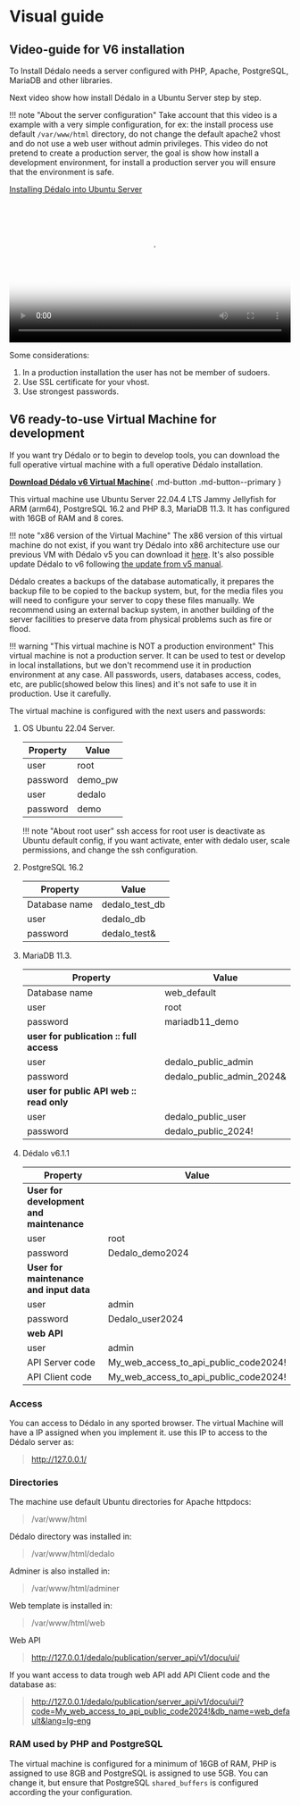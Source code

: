 # Visual guide

## Video-guide for V6 installation

To Install Dédalo needs a server configured with PHP, Apache, PostgreSQL, MariaDB and other libraries.

Next video show how install Dédalo in a Ubuntu Server step by step.

!!! note "About the server configuration"
    Take account that this video is a example with a very simple configuration, for ex: the install process use default `/var/www/html` directory, do not change the default apache2 vhost and do not use a web user without admin privileges. This video do not pretend to create a production server, the goal is show how install a development environment, for install a production server you will ensure that the environment is safe.

[Installing Dédalo into Ubuntu Server](https://dedalo.dev/dedalo/media/av/720/rsc35_rsc167_19.mp4)

<video controls="" poster="https://dedalo.dev/dedalo/media/av/posterframe/rsc35_rsc167_19.jpg" src="https://dedalo.dev/dedalo/media/av/720/rsc35_rsc167_19.mp4" type="video/mp4" width="100%">
</video>

Some considerations:

1. In a production installation the user has not be member of sudoers.
2. Use SSL certificate for your vhost.
3. Use strongest passwords.

## V6 ready-to-use Virtual Machine for development

If you want try Dédalo or to begin to develop tools, you can download the full operative virtual machine with a full operative Dédalo installation.

[**Download Dédalo v6 Virtual Machine**](https://dedalo.dev/media/virtual_machines/Dedalo_v6_Ubuntu_64-bit_Arm_Server_22.04.4_2024-03-10.vmwarevm.zip){ .md-button .md-button--primary }

This virtual machine use Ubuntu Server 22.04.4 LTS Jammy Jellyfish for ARM (arm64), PostgreSQL 16.2 and PHP 8.3, MariaDB 11.3. It has configured with 16GB of RAM and 8 cores.

!!! note "x86 version of the Virtual Machine"
    The x86 version of this virtual machine do not exist, if you want try Dédalo into x86 architecture use our previous VM with Dédalo v5 you can download it [here](https://dedalo.dev/v5). It's also possible update Dédalo to v6 following [the update from v5 manual](../update_v5/update_from_v5.md).

Dédalo creates a backups of the database automatically, it prepares the backup file to be copied to the backup system, but, for the media files you will need to configure your server to copy these files manually. We recommend using an external backup system, in another building of the server facilities to preserve data from physical problems such as fire or flood.

!!! warning "This virtual machine is NOT a production environment"
    This virtual machine is not a production server. It can be used to test or develop in local installations, but we don't recommend use it in production environment at any case. All passwords, users, databases access, codes, etc, are public(showed below this lines) and it's not safe to use it in production. Use it carefully.

The virtual machine is configured with the next users and passwords:

1. OS Ubuntu 22.04 Server.

    | Property | Value |
    | --- | --- |
    | user | root |
    | password | demo_pw |
    | user | dedalo |
    | password | demo |

    !!! note "About root user"
        ssh access for root user is deactivate as Ubuntu default config, if you want activate, enter with dedalo user, scale permissions, and change the ssh configuration.

2. PostgreSQL 16.2

    | Property | Value |
    | --- | --- |
    | Database name | dedalo_test_db|
    | user | dedalo_db |
    | password | dedalo_test& |

3. MariaDB 11.3.

    | Property | Value |
    | --- | --- |
    | Database name | web_default |
    | user | root |
    | password | mariadb11_demo |
    | **user for publication :: full access** ||
    | user | dedalo_public_admin |
    | password | dedalo_public_admin_2024& |
    | **user for public API web :: read only** ||
    | user | dedalo_public_user|
    | password | dedalo_public_2024! |

4. Dédalo v6.1.1

    | Property | Value |
    | --- | --- |
    | **User for development and maintenance** ||
    | user | root |
    | password | Dedalo_demo2024 |
    | **User for maintenance and input data** ||
    | user | admin |
    | password | Dedalo_user2024 |
    | **web API** ||
    | user | admin |
    | API Server code | My_web_access_to_api_public_code2024! |
    | API Client code | My_web_access_to_api_public_code2024! |

### Access

You can access to Dédalo in any sported browser. The virtual Machine will have a IP assigned when you implement it. use this IP to access to the Dédalo server as:

> http://127.0.0.1/

### Directories

The machine use default Ubuntu directories for Apache httpdocs:

> /var/www/html

Dédalo directory was installed in:

> /var/www/html/dedalo

Adminer is also installed in:

> /var/www/html/adminer

Web template is installed in:

> /var/www/html/web

Web API

> http://127.0.0.1/dedalo/publication/server_api/v1/docu/ui/

If you want access to data trough web API add API Client code and the database as:

> http://127.0.0.1/dedalo/publication/server_api/v1/docu/ui/?code=My_web_access_to_api_public_code2024!&db_name=web_default&lang=lg-eng

### RAM used by PHP and PostgreSQL

The virtual machine is configured for a minimum of 16GB of RAM, PHP is assigned to use 8GB and PostgreSQL is assigned to use 5GB. You can change it, but ensure that PostgreSQL `shared_buffers` is configured according the your configuration.
